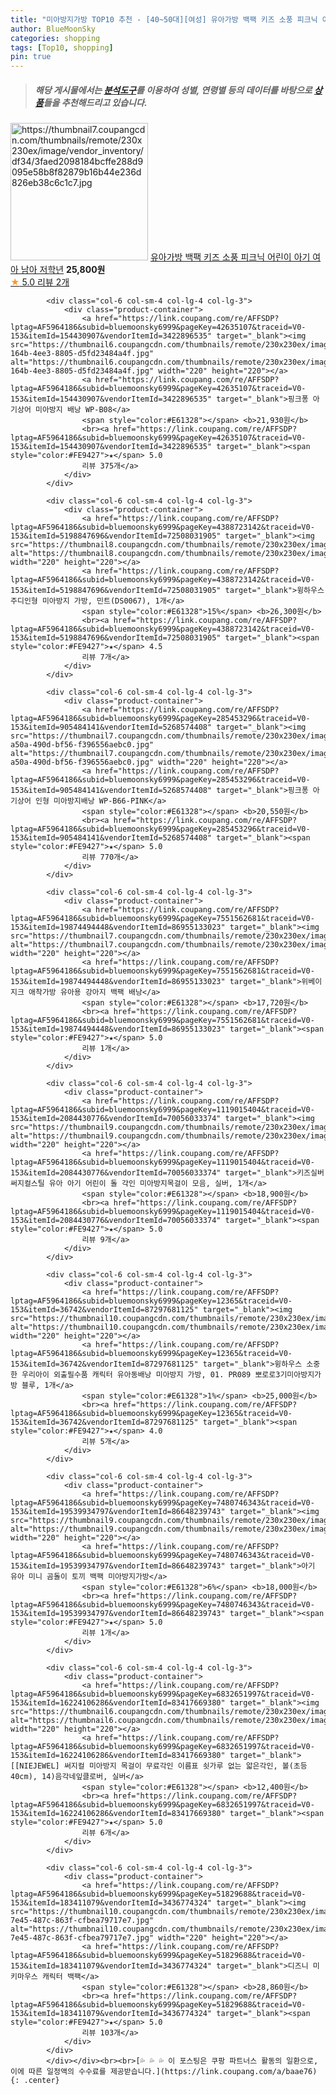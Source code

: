 ```yaml
---
title: "미아방지가방 TOP10 추천 - [40~50대][여성] 유아가방 백팩 키즈 소풍 피크닉 어린이 아기 여아 남아 저학년"
author: BlueMoonSky
categories: shopping
tags: [Top10, shopping]
pin: true
---
```


> ##### 해당 게시물에서는 [**분석도구**](https://itemscout.io/)를 이용하여 **성별**, **연령별** 등의 데이터를 바탕으로 [**상품**](https://link.coupang.com/a/baae76)들을 추천해드리고 있습니다.
<div class="container"><div class="row">
            <div class="col-6 col-sm-4 col-lg-4 col-lg-3">
                <div class="product-container">
                    <a href="https://link.coupang.com/re/AFFSDP?lptag=AF5964186&subid=bluemoonsky6999&pageKey=7357882593&traceid=V0-153&itemId=18949917414&vendorItemId=86076202757" target="_blank"><img src="https://thumbnail7.coupangcdn.com/thumbnails/remote/230x230ex/image/vendor_inventory/df34/3faed2098184bcffe288d9095e58b8f82879b16b44e236d826eb38c6c1c7.jpg" alt="https://thumbnail7.coupangcdn.com/thumbnails/remote/230x230ex/image/vendor_inventory/df34/3faed2098184bcffe288d9095e58b8f82879b16b44e236d826eb38c6c1c7.jpg" width="220" height="220"></a>
                    <a href="https://link.coupang.com/re/AFFSDP?lptag=AF5964186&subid=bluemoonsky6999&pageKey=7357882593&traceid=V0-153&itemId=18949917414&vendorItemId=86076202757" target="_blank">유아가방 백팩 키즈 소풍 피크닉 어린이 아기 여아 남아 저학년</a>
                    <span style="color:#E61328"></span> <b>25,800원</b>
                    <br><a href="https://link.coupang.com/re/AFFSDP?lptag=AF5964186&subid=bluemoonsky6999&pageKey=7357882593&traceid=V0-153&itemId=18949917414&vendorItemId=86076202757" target="_blank"><span style="color:#FE9427">★</span> 5.0
                    리뷰 2개</a>
                </div>
            </div>
            
            <div class="col-6 col-sm-4 col-lg-4 col-lg-3">
                <div class="product-container">
                    <a href="https://link.coupang.com/re/AFFSDP?lptag=AF5964186&subid=bluemoonsky6999&pageKey=42635107&traceid=V0-153&itemId=154430907&vendorItemId=3422896535" target="_blank"><img src="https://thumbnail6.coupangcdn.com/thumbnails/remote/230x230ex/image/product/image/vendoritem/2018/09/03/3422896535/c16cf0bd-164b-4ee3-8805-d5fd23484a4f.jpg" alt="https://thumbnail6.coupangcdn.com/thumbnails/remote/230x230ex/image/product/image/vendoritem/2018/09/03/3422896535/c16cf0bd-164b-4ee3-8805-d5fd23484a4f.jpg" width="220" height="220"></a>
                    <a href="https://link.coupang.com/re/AFFSDP?lptag=AF5964186&subid=bluemoonsky6999&pageKey=42635107&traceid=V0-153&itemId=154430907&vendorItemId=3422896535" target="_blank">핑크퐁 아기상어 미아방지 배낭 WP-B08</a>
                    <span style="color:#E61328"></span> <b>21,930원</b>
                    <br><a href="https://link.coupang.com/re/AFFSDP?lptag=AF5964186&subid=bluemoonsky6999&pageKey=42635107&traceid=V0-153&itemId=154430907&vendorItemId=3422896535" target="_blank"><span style="color:#FE9427">★</span> 5.0
                    리뷰 375개</a>
                </div>
            </div>
            
            <div class="col-6 col-sm-4 col-lg-4 col-lg-3">
                <div class="product-container">
                    <a href="https://link.coupang.com/re/AFFSDP?lptag=AF5964186&subid=bluemoonsky6999&pageKey=4388723142&traceid=V0-153&itemId=5198847696&vendorItemId=72508031905" target="_blank"><img src="https://thumbnail8.coupangcdn.com/thumbnails/remote/230x230ex/image/rs_quotation_api/q4ps1zgw/ba8613ec3a744ca2984a25b31fea6014.jpg" alt="https://thumbnail8.coupangcdn.com/thumbnails/remote/230x230ex/image/rs_quotation_api/q4ps1zgw/ba8613ec3a744ca2984a25b31fea6014.jpg" width="220" height="220"></a>
                    <a href="https://link.coupang.com/re/AFFSDP?lptag=AF5964186&subid=bluemoonsky6999&pageKey=4388723142&traceid=V0-153&itemId=5198847696&vendorItemId=72508031905" target="_blank">윙하우스 주디인형 미아방지 가방, 민트(DS0067), 1개</a>
                    <span style="color:#E61328">15%</span> <b>26,300원</b>
                    <br><a href="https://link.coupang.com/re/AFFSDP?lptag=AF5964186&subid=bluemoonsky6999&pageKey=4388723142&traceid=V0-153&itemId=5198847696&vendorItemId=72508031905" target="_blank"><span style="color:#FE9427">★</span> 4.5
                    리뷰 7개</a>
                </div>
            </div>
            
            <div class="col-6 col-sm-4 col-lg-4 col-lg-3">
                <div class="product-container">
                    <a href="https://link.coupang.com/re/AFFSDP?lptag=AF5964186&subid=bluemoonsky6999&pageKey=285453296&traceid=V0-153&itemId=905484141&vendorItemId=5268574408" target="_blank"><img src="https://thumbnail7.coupangcdn.com/thumbnails/remote/230x230ex/image/retail/images/2019/08/21/15/1/09ba223f-a50a-490d-bf56-f396556aebc0.jpg" alt="https://thumbnail7.coupangcdn.com/thumbnails/remote/230x230ex/image/retail/images/2019/08/21/15/1/09ba223f-a50a-490d-bf56-f396556aebc0.jpg" width="220" height="220"></a>
                    <a href="https://link.coupang.com/re/AFFSDP?lptag=AF5964186&subid=bluemoonsky6999&pageKey=285453296&traceid=V0-153&itemId=905484141&vendorItemId=5268574408" target="_blank">핑크퐁 아기상어 인형 미아방지배낭 WP-B66-PINK</a>
                    <span style="color:#E61328"></span> <b>20,550원</b>
                    <br><a href="https://link.coupang.com/re/AFFSDP?lptag=AF5964186&subid=bluemoonsky6999&pageKey=285453296&traceid=V0-153&itemId=905484141&vendorItemId=5268574408" target="_blank"><span style="color:#FE9427">★</span> 5.0
                    리뷰 770개</a>
                </div>
            </div>
            
            <div class="col-6 col-sm-4 col-lg-4 col-lg-3">
                <div class="product-container">
                    <a href="https://link.coupang.com/re/AFFSDP?lptag=AF5964186&subid=bluemoonsky6999&pageKey=7551562681&traceid=V0-153&itemId=19874494448&vendorItemId=86955133023" target="_blank"><img src="https://thumbnail7.coupangcdn.com/thumbnails/remote/230x230ex/image/vendor_inventory/0cf2/6493398f6b48b8bd933f5f3162dffda020d28c1d9130b37f92cf1791fa39.jpg" alt="https://thumbnail7.coupangcdn.com/thumbnails/remote/230x230ex/image/vendor_inventory/0cf2/6493398f6b48b8bd933f5f3162dffda020d28c1d9130b37f92cf1791fa39.jpg" width="220" height="220"></a>
                    <a href="https://link.coupang.com/re/AFFSDP?lptag=AF5964186&subid=bluemoonsky6999&pageKey=7551562681&traceid=V0-153&itemId=19874494448&vendorItemId=86955133023" target="_blank">위베이지크 애착가방 유아용 강아지 백팩 배낭</a>
                    <span style="color:#E61328"></span> <b>17,720원</b>
                    <br><a href="https://link.coupang.com/re/AFFSDP?lptag=AF5964186&subid=bluemoonsky6999&pageKey=7551562681&traceid=V0-153&itemId=19874494448&vendorItemId=86955133023" target="_blank"><span style="color:#FE9427">★</span> 5.0
                    리뷰 1개</a>
                </div>
            </div>
            
            <div class="col-6 col-sm-4 col-lg-4 col-lg-3">
                <div class="product-container">
                    <a href="https://link.coupang.com/re/AFFSDP?lptag=AF5964186&subid=bluemoonsky6999&pageKey=1119015404&traceid=V0-153&itemId=2084430776&vendorItemId=70056033374" target="_blank"><img src="https://thumbnail9.coupangcdn.com/thumbnails/remote/230x230ex/image/vendor_inventory/99f0/25a803429c03e2befc42992ea172e1557af9f5836c2bb2a2edd2a2ece781.jpg" alt="https://thumbnail9.coupangcdn.com/thumbnails/remote/230x230ex/image/vendor_inventory/99f0/25a803429c03e2befc42992ea172e1557af9f5836c2bb2a2edd2a2ece781.jpg" width="220" height="220"></a>
                    <a href="https://link.coupang.com/re/AFFSDP?lptag=AF5964186&subid=bluemoonsky6999&pageKey=1119015404&traceid=V0-153&itemId=2084430776&vendorItemId=70056033374" target="_blank">키즈실버 써지컬스틸 유아 아기 어린이 돌 각인 미아방지목걸이 모음, 실버, 1개</a>
                    <span style="color:#E61328"></span> <b>18,900원</b>
                    <br><a href="https://link.coupang.com/re/AFFSDP?lptag=AF5964186&subid=bluemoonsky6999&pageKey=1119015404&traceid=V0-153&itemId=2084430776&vendorItemId=70056033374" target="_blank"><span style="color:#FE9427">★</span> 5.0
                    리뷰 9개</a>
                </div>
            </div>
            
            <div class="col-6 col-sm-4 col-lg-4 col-lg-3">
                <div class="product-container">
                    <a href="https://link.coupang.com/re/AFFSDP?lptag=AF5964186&subid=bluemoonsky6999&pageKey=12365&traceid=V0-153&itemId=36742&vendorItemId=87297681125" target="_blank"><img src="https://thumbnail10.coupangcdn.com/thumbnails/remote/230x230ex/image/vendor_inventory/59c7/cd9feeff72306808ece21c4bcec306a4c4348c6cc1910e168da29c5ce71f.JPG" alt="https://thumbnail10.coupangcdn.com/thumbnails/remote/230x230ex/image/vendor_inventory/59c7/cd9feeff72306808ece21c4bcec306a4c4348c6cc1910e168da29c5ce71f.JPG" width="220" height="220"></a>
                    <a href="https://link.coupang.com/re/AFFSDP?lptag=AF5964186&subid=bluemoonsky6999&pageKey=12365&traceid=V0-153&itemId=36742&vendorItemId=87297681125" target="_blank">윙하우스 소중한 우리아이 외출필수품 캐릭터 유아동배낭 미아방지 가방, 01. PR089 뽀로로3기미아방지가방 블루, 1개</a>
                    <span style="color:#E61328">1%</span> <b>25,000원</b>
                    <br><a href="https://link.coupang.com/re/AFFSDP?lptag=AF5964186&subid=bluemoonsky6999&pageKey=12365&traceid=V0-153&itemId=36742&vendorItemId=87297681125" target="_blank"><span style="color:#FE9427">★</span> 4.0
                    리뷰 5개</a>
                </div>
            </div>
            
            <div class="col-6 col-sm-4 col-lg-4 col-lg-3">
                <div class="product-container">
                    <a href="https://link.coupang.com/re/AFFSDP?lptag=AF5964186&subid=bluemoonsky6999&pageKey=7480746343&traceid=V0-153&itemId=19539934797&vendorItemId=86648239743" target="_blank"><img src="https://thumbnail9.coupangcdn.com/thumbnails/remote/230x230ex/image/vendor_inventory/fcbf/204340a7d9b92deebcd0142be4f52210cc963e6061dc40d6dbfbc5873d20.jpg" alt="https://thumbnail9.coupangcdn.com/thumbnails/remote/230x230ex/image/vendor_inventory/fcbf/204340a7d9b92deebcd0142be4f52210cc963e6061dc40d6dbfbc5873d20.jpg" width="220" height="220"></a>
                    <a href="https://link.coupang.com/re/AFFSDP?lptag=AF5964186&subid=bluemoonsky6999&pageKey=7480746343&traceid=V0-153&itemId=19539934797&vendorItemId=86648239743" target="_blank">아기 유아 미니 곰돌이 토끼 백팩 미아방지가방</a>
                    <span style="color:#E61328">6%</span> <b>18,000원</b>
                    <br><a href="https://link.coupang.com/re/AFFSDP?lptag=AF5964186&subid=bluemoonsky6999&pageKey=7480746343&traceid=V0-153&itemId=19539934797&vendorItemId=86648239743" target="_blank"><span style="color:#FE9427">★</span> 5.0
                    리뷰 1개</a>
                </div>
            </div>
            
            <div class="col-6 col-sm-4 col-lg-4 col-lg-3">
                <div class="product-container">
                    <a href="https://link.coupang.com/re/AFFSDP?lptag=AF5964186&subid=bluemoonsky6999&pageKey=6832651997&traceid=V0-153&itemId=16224106286&vendorItemId=83417669380" target="_blank"><img src="https://thumbnail6.coupangcdn.com/thumbnails/remote/230x230ex/image/vendor_inventory/df30/fcf9f11f0ec96828fdd4912471f1b4afc8b874ff761f7f67f8ce53c457f2.jpg" alt="https://thumbnail6.coupangcdn.com/thumbnails/remote/230x230ex/image/vendor_inventory/df30/fcf9f11f0ec96828fdd4912471f1b4afc8b874ff761f7f67f8ce53c457f2.jpg" width="220" height="220"></a>
                    <a href="https://link.coupang.com/re/AFFSDP?lptag=AF5964186&subid=bluemoonsky6999&pageKey=6832651997&traceid=V0-153&itemId=16224106286&vendorItemId=83417669380" target="_blank">[[NIEJEWEL] 써지컬 미아방지 목걸이 무료각인 이름표 쇳가루 없는 앏은각인, 볼(초등40cm), 14)음각네잎클로버, 실버</a>
                    <span style="color:#E61328"></span> <b>12,400원</b>
                    <br><a href="https://link.coupang.com/re/AFFSDP?lptag=AF5964186&subid=bluemoonsky6999&pageKey=6832651997&traceid=V0-153&itemId=16224106286&vendorItemId=83417669380" target="_blank"><span style="color:#FE9427">★</span> 5.0
                    리뷰 6개</a>
                </div>
            </div>
            
            <div class="col-6 col-sm-4 col-lg-4 col-lg-3">
                <div class="product-container">
                    <a href="https://link.coupang.com/re/AFFSDP?lptag=AF5964186&subid=bluemoonsky6999&pageKey=51829688&traceid=V0-153&itemId=183411079&vendorItemId=3436774324" target="_blank"><img src="https://thumbnail10.coupangcdn.com/thumbnails/remote/230x230ex/image/retail/images/2017/12/06/16/1/aa27bf37-7e45-487c-863f-cfbea79717e7.jpg" alt="https://thumbnail10.coupangcdn.com/thumbnails/remote/230x230ex/image/retail/images/2017/12/06/16/1/aa27bf37-7e45-487c-863f-cfbea79717e7.jpg" width="220" height="220"></a>
                    <a href="https://link.coupang.com/re/AFFSDP?lptag=AF5964186&subid=bluemoonsky6999&pageKey=51829688&traceid=V0-153&itemId=183411079&vendorItemId=3436774324" target="_blank">디즈니 미키마우스 캐릭터 백팩</a>
                    <span style="color:#E61328"></span> <b>28,860원</b>
                    <br><a href="https://link.coupang.com/re/AFFSDP?lptag=AF5964186&subid=bluemoonsky6999&pageKey=51829688&traceid=V0-153&itemId=183411079&vendorItemId=3436774324" target="_blank"><span style="color:#FE9427">★</span> 5.0
                    리뷰 103개</a>
                </div>
            </div>
            </div></div><br><br>[💦 💦 💦 이 포스팅은 쿠팡 파트너스 활동의 일환으로, 이에 따른 일정액의 수수료를 제공받습니다.](https://link.coupang.com/a/baae76){: .center}